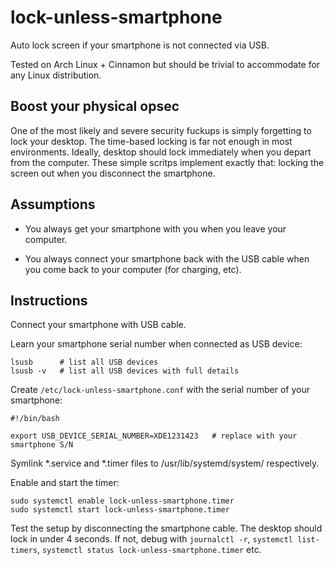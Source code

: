 # lock-unless-smartphone
Auto lock screen if your smartphone is not connected via USB.

Tested on Arch Linux + Cinnamon but should be trivial to accommodate for any Linux distribution.

## Boost your physical opsec

One of the most likely and severe security fuckups is simply forgetting to lock your desktop.
The time-based locking is far not enough in most environments.
Ideally, desktop should lock immediately when you depart from the computer.
These simple scritps implement exactly that: locking the screen out when you disconnect the smartphone.

## Assumptions

* You always get your smartphone with you when you leave your computer.

* You always connect your smartphone back with the USB cable when you come back to your computer (for charging, etc).

## Instructions

Connect your smartphone with USB cable.

Learn your smartphone serial number when connected as USB device:

    lsusb      # list all USB devices
    lsusb -v   # list all USB devices with full details

Create `/etc/lock-unless-smartphone.conf` with the serial number of your smartphone:

    #!/bin/bash

    export USB_DEVICE_SERIAL_NUMBER=XDE1231423   # replace with your smartphone S/N

Symlink *.service and *.timer files to /usr/lib/systemd/system/ respectively.

Enable and start the timer:

    sudo systemctl enable lock-unless-smartphone.timer
    sudo systemctl start lock-unless-smartphone.timer

Test the setup by disconnecting the smartphone cable. The desktop should lock in under 4 seconds. If not, debug with `journalctl -r`, `systemctl list-timers`, `systemctl status lock-unless-smartphone.timer` etc.

